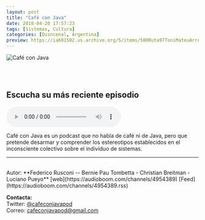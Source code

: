 ```yaml
---
layout: post
title: "Café con Java"
date: 2018-04-20 17:57:23
tags: [Sistemas, Cultura]
categories: [Quincenal, Argentina]
preview: https://ia601502.us.archive.org/5/items/500Ruta97ToniMateuArrom/300cafeConJavaPodcast.png
---
```


![Café con Java](https://ia601502.us.archive.org/5/items/500Ruta97ToniMateuArrom/500cafeConJavaPodcast.png)

<br/>
<br/>

## Escucha su más reciente episodio

<!--reproductor-feed=https://audioboom.com/channels/4954389.rss-->
<!--reproductor-start-->
<audio id="audio" preload="auto" controls="" src="https://audioboom.com/posts/7106452.mp3?modified=1543952560&source=rss&stitched=1"></audio>
<!--reproductor-end-->

Café con Java es un podcast que no habla de café ni de Java, pero que pretende desarmar y comprender los estereotipos establecidos en el inconsciente colectivo sobre el individuo de sistemas.  

_ _ _
<br>
Autor: **Federico Rusconi -- Bernie Pau Tombetta - Christian Breitman - Luciano Pueyo**  
[web](https://audioboom.com/channels/4954389)  
[Feed](https://audioboom.com/channels/4954389.rss)  



**Contacta:**  
Twitter: [@cafeconjavapod](https://twitter.com/cafeconjavapod)  
Correo: [cafeconjavapod@gmail.com](mailto:cafeconjavapod@gmail.com)  

